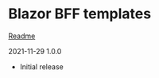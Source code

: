 # Blazor BFF templates 

[Readme](https://github.com/damienbod/IdentityServer4AspNetCoreIdentityTemplate/blob/master/README.md) 


2021-11-29 1.0.0
- Initial release



